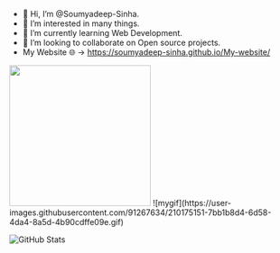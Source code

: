 - 👋 Hi, I’m @Soumyadeep-Sinha.
- 👀 I’m interested in many things.
- 🌱 I’m currently learning Web Development.
- 💞️ I’m looking to collaborate on Open source projects.
- My Website 🌐 -> https://soumyadeep-sinha.github.io/My-website/

<img src="[/images/output/video1.gif](https://user-images.githubusercontent.com/91267634/210175151-7bb1b8d4-6d58-4da4-8a5d-4b90cdffe09e.gif)" width="250" height="250"/>
![mygif](https://user-images.githubusercontent.com/91267634/210175151-7bb1b8d4-6d58-4da4-8a5d-4b90cdffe09e.gif)

<!---
Soumyadeep-Sinha/Soumyadeep-Sinha is a ✨ special ✨ repository because its `README.md` (this file) appears on your GitHub profile.
You can click the Preview link to take a look at your changes.
--->

![GitHub Stats](https://github-readme-stats.vercel.app/api?username=Soumyadeep-Sinha&theme=radical)
